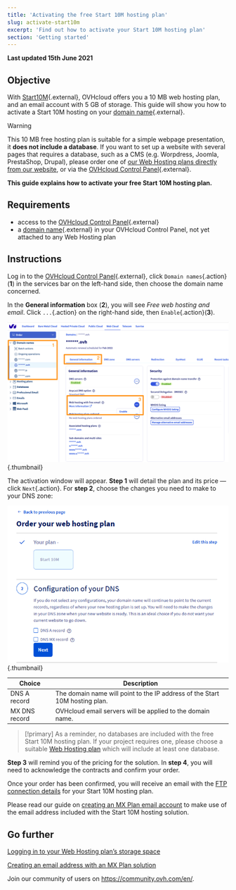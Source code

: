 ```yaml
---
title: 'Activating the free Start 10M hosting plan'
slug: activate-start10m
excerpt: 'Find out how to activate your Start 10M hosting plan'
section: 'Getting started'
---
```


**Last updated 15th June 2021**

## Objective

With [Start10M](https://www.ovh.co.uk/domains/start10m_hosting_offer.xml){.external}, OVHcloud offers you a 10 MB web hosting plan, and an email account with 5 GB of storage. This guide will show you how to activate a Start 10M hosting on your [domain name](https://www.ovh.co.uk/domains/){.external}.

> [!warning]
> This 10 MB free hosting plan is suitable for a simple webpage presentation, it **does not include a database**. If you want to set up a website with several pages that requires a database, such as a CMS (e.g. Worpdress, Joomla, PrestaShop, Drupal), please order one of [our Web Hosting plans directly from our website](https://www.ovh.co.uk/web-hosting/), or via the [OVHcloud Control Panel](https://www.ovh.com/auth/?action=gotomanager&from=https://www.ovh.co.uk/&ovhSubsidiary=GB){.external}.
>

**This guide explains how to activate your free Start 10M hosting plan.**

## Requirements

- access to the [OVHcloud Control Panel](https://www.ovh.com/auth/?action=gotomanager&from=https://www.ovh.co.uk/&ovhSubsidiary=GB){.external}
- a [domain name](https://www.ovh.co.uk/domains/){.external} in your OVHcloud Control Panel, not yet attached to any Web Hosting plan 

## Instructions

Log in to the [OVHcloud Control Panel](https://www.ovh.com/auth/?action=gotomanager&from=https://www.ovh.co.uk/&ovhSubsidiary=GB){.external}, click `Domain names`{.action} (**1**) in the services bar on the left-hand side, then choose the domain name concerned.

In the **General information** box (**2**), you will see *Free web hosting and email*. Click `...`{.action} on the right-hand side, then `Enable`{.action}(**3**).

![start10m](images/start10m-step1-01.png){.thumbnail}

The activation window will appear. **Step 1** will detail the plan and its price — click `Next`{.action}. For **step 2**, choose the changes you need to make to your DNS zone:

![start10m](images/start10m-step1-02.png){.thumbnail}

| Choice                                       	| Description                                                                                                               								|
|--------------------------------------------	|-----------------------------------------------------------------------------------------------------------------------------------------------------------|
| DNS A record                         	| The domain name will point to the IP address of the Start 10M hosting plan.                                               								|
| MX DNS record 	| OVHcloud email servers will be applied to the domain name. 	|

> [!primary]
> As a reminder, no databases are included with the free Start 10M hosting plan. If your project requires one, please choose a suitable [Web Hosting plan](https://www.ovh.co.uk/web-hosting/) which will include at least one database.

**Step 3** will remind you of the pricing for the solution. In **step 4**, you will need to acknowledge the contracts and confirm your order.

Once your order has been confirmed, you will receive an email with the [FTP connection details](../log-in-to-storage-ftp-web-hosting/) for your Start 10M hosting plan.

Please read our guide on [creating an MX Plan email account](../../emails/hosted_email_how_to_set_up_an_email_address/) to make use of the email address included with the Start 10M hosting solution.

## Go further

[Logging in to your Web Hosting plan’s storage space](../log-in-to-storage-ftp-web-hosting/)

[Creating an email address with an MX Plan solution](../../emails/hosted_email_how_to_set_up_an_email_address/)

Join our community of users on <https://community.ovh.com/en/>.
